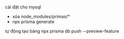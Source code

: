 cài đặt cho mysql
- xóa node_modules/primas/*
- npx prisma generate

tự động tạo bảng
    npx prisma db push --preview-feature